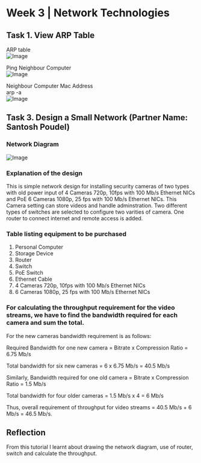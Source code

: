 # Week 3 | Network Technologies
## Task 1. View ARP Table
ARP table  
![Image](./images/arptable.PNG)

Ping Neighbour Computer  
![Image](./images/ping_neghbour.PNG)

Neighbour Computer Mac Address  
arp -a  
![Image](./images/neg_mac.PNG)  

## Task 3. Design a Small Network (Partner Name: Santosh Poudel)
### Network Diagram  
![Image](./images/w3q3.drawio.png)

### Explanation of the design
This is simple network design for installing security cameras of two types with old power input of 4 Cameras 720p, 10fps with  100 Mb/s Ethernet NICs and PoE 6 Cameras 1080p, 25 fps with  100 Mb/s Ethernet NICs. This Camera setting can store videos and handle adminstration. Two different types of switches are selected to configure two varities of camera. One router to connect internet and remote access is added.

### Table listing equipment to be purchased
1. Personal Computer 
2. Storage Device
3. Router
4. Switch
5. PoE Switch
6. Ethernet Cable
7. 4 Cameras 720p, 10fps with  100 Mb/s Ethernet NICs
8. 6 Cameras 1080p, 25 fps with  100 Mb/s Ethernet NICs


### For calculating the throughput requirement for the video streams, we have to find the bandwidth required for each camera and sum the total.

For the new cameras bandwidth requirement is as follows:

Required Bandwidth for one new camera = Bitrate x Compression Ratio = 6.75 Mb/s

Total bandwidth for six new cameras = 6 x 6.75 Mb/s = 40.5 Mb/s

Similarly, Bandwidth required for one old camera = Bitrate x Compression Ratio = 1.5 Mb/s

Total bandwidth for four older cameras = 1.5 Mb/s x 4 = 6 Mb/s

Thus, overall requirement of throughput for video streams = 40.5 Mb/s + 6 Mb/s = 46.5 Mb/s.  

## Reflection
From this tutorial I learnt about drawing the network diagram, use of router, switch and calculate the throughput.

